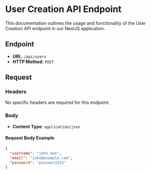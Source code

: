 # User Creation API Endpoint

This documentation outlines the usage and functionality of the User Creation API endpoint in our NestJS application.

## Endpoint

- **URL**: `/api/users`
- **HTTP Method**: `POST`

## Request

### Headers

No specific headers are required for this endpoint.

### Body

- **Content Type**: `application/json`

#### Request Body Example

```json
{
  "username": "john_doe",
  "email": "john@example.com",
  "password": "password123"
}
